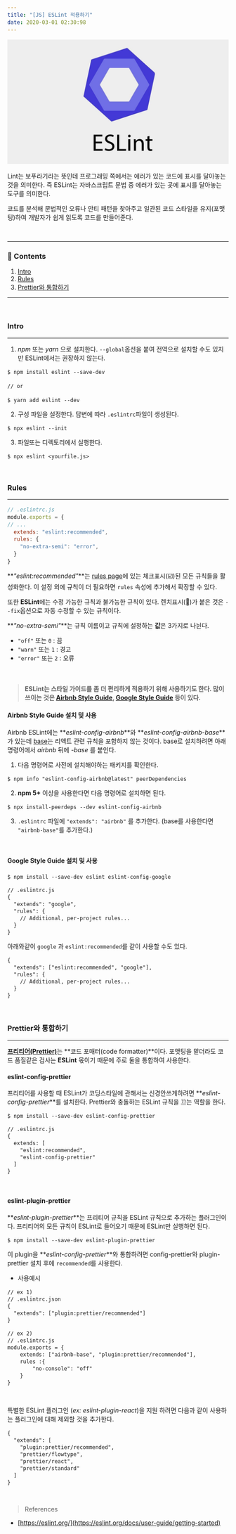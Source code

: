 ```yaml
---
title: "[JS] ESLint 적용하기"
date: 2020-03-01 02:30:98
---
```


![eslint](./lint.jpeg)

Lint는 보푸라기라는 뜻인데 프로그래밍 쪽에서는 에러가 있는 코드에 표시를 달아놓는 것을 의미한다. 즉 ESLint는 자바스크립트 문법 중 에러가 있는 곳에 표시를 달아놓는 도구를 의미한다. 

코드를 분석해 문법적인 오류나 안티 패턴을 찾아주고 일관된 코드 스타일을 유지(포맷팅)하여 개발자가 쉽게 읽도록 코드를 만들어준다.

<br>

---

### 📌 Contents

1. [Intro](#usage)
2. [Rules](#rules)
3. [Prettier와 통합하기](#prettier)

---

<br>

### <a name="usage"></a>Intro
---
1. _npm_ 또는 _yarn_ 으로 설치한다. `--global`옵션을 붙여 전역으로 설치할 수도 있지만 ESLint에서는 권장하지 않는다.

```
$ npm install eslint --save-dev

// or

$ yarn add eslint --dev
```

2. 구성 파일을 설정한다. 답변에 따라 `.eslintrc`파일이 생성된다.

```
$ npx eslint --init
```


3. 파일또는 디렉토리에서 실행한다.

```
$ npx eslint <yourfile.js>
```

<br>

### <a name="rules"></a>Rules

---

```js
// .eslintrc.js
module.exports = {
// ...
  extends: "eslint:recommended",
  rules: {
    "no-extra-semi": "error", 
  }
}
```
**_"eslint:recommended"_**는 [rules page](https://eslint.org/docs/rules/)에 있는 체크표시(☑️)된 모든 규칙들을 활성화한다. 이 설정 외에 규칙이 더 필요하면 `rules` 속성에 추가해서 확장할 수 있다.

또한 **ESLint**에는 수정 가능한 규칙과 불가능한 규칙이 있다. 렌치표시(🔧)가 붙은 것은 `--fix`옵션으로 자동 수정할 수 있는 규칙이다.

**_"no-extra-semi"_**는 규칙 이름이고 규칙에 설정하는 **값**은 3가지로 나뉜다.

- `"off"` 또는 `0` : 끔
- `"warn"` 또는 `1` : 경고
- `"error"` 또는 `2` : 오류

<br>

> #### ESLint는 스타일 가이드를 좀 더 편리하게 적용하기 위해 사용하기도 한다. 많이 쓰이는 것은 [Airbnb Style Guide](https://github.com/airbnb/javascript), [Google Style Guide](https://github.com/google/eslint-config-google) 등이 있다.

#### Airbnb Style Guide 설치 및 사용

Airbnb ESLint에는 **_eslint-config-airbnb_**와 **_eslint-config-airbnb-base_**가 있는데 [base](https://www.npmjs.com/package/eslint-config-airbnb-base)는 리액트 관련 규칙을 포함하지 않는 것이다. base로 설치하려면 아래 명령어에서 _airbnb_ 뒤에 _-base_ 를 붙인다.



1. 다음 명령어로 사전에 설치해야하는 패키지를 확인한다.

```
$ npm info "eslint-config-airbnb@latest" peerDependencies  
```

2. **npm 5+** 이상을 사용한다면 다음 명령어로 설치하면 된다.

```
$ npx install-peerdeps --dev eslint-config-airbnb   
```

3. `.eslintrc` 파일에 `"extends": "airbnb"` 를 추가한다. (base를 사용한다면 `"airbnb-base"`를 추가한다.)

<br>

#### Google Style Guide 설치 및 사용
```
$ npm install --save-dev eslint eslint-config-google
```
```js{3}
// .eslintrc.js
{
  "extends": "google",
  "rules": {
    // Additional, per-project rules...
  }
}
```

아래와같이 `google` 과 `eslint:recommended`를 같이 사용할 수도 있다.
```js{2}
{
  "extends": ["eslint:recommended", "google"],
  "rules": {
    // Additional, per-project rules...
  }
}
```

<br>

### <a name="prettier"></a>Prettier와 통합하기

---

[**프리티어(Prettier)**](https://prettier.io/)는 **코드 포매터(code formatter)**이다. 포맷팅을 맡더라도 코드 품질같은 검사는 **ESLint** 몫이기 때문에 주로 둘을 통합하여 사용한다.

#### eslint-config-prettier

프리티어를 사용할 때 ESLint가 코딩스타일에 관해서는 신경안쓰게하려면 
**_eslint-config-prettier_**를 설치한다. Prettier와 충돌하는 ESLint 규칙을 끄는 역할을 한다.
```
$ npm install --save-dev eslint-config-prettier  
```
```js{5}
// .eslintrc.js
{
  extends: [
    "eslint:recommended",
    "eslint-config-prettier"
  ]
}
```

<br>

#### eslint-plugin-prettier

**_eslint-plugin-prettier_**는 프리티어 규칙을 ESLint 규칙으로 추가하는 플러그인이다. 프리티어의 모든 규칙이 ESLint로 들어오기 때문에 ESLint만 실행하면 된다.

```
$ npm install --save-dev eslint-plugin-prettier  
```
이 plugin을 **_eslint-config-prettier_**와 통합하려면 config-prettier와 plugin-prettier 설치 후에 `recommended`를 사용한다.

- 사용예시

```json{4}
// ex 1)
// .eslintrc.json
{
  "extends": ["plugin:prettier/recommended"]   
}
```
```js{4}
// ex 2)
// .eslintrc.js
module.exports = {
	extends: ["airbnb-base", "plugin:prettier/recommended"],
	rules :{
		"no-console": "off"
	}
}
```

<br>

특별한 ESLint 플러그인 (_ex: eslint-plugin-react_)을 지원 하려면 다음과 같이 사용하는 플러그인에 대해 제외할 것을 추가한다.
```
{
  "extends": [
    "plugin:prettier/recommended",
    "prettier/flowtype",
    "prettier/react",
    "prettier/standard"
  ]
}
```

<br>

> References

- [https://eslint.org/](https://eslint.org/docs/user-guide/getting-started)